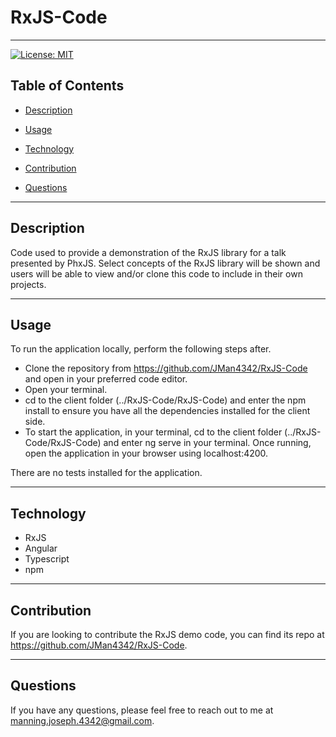 # RxJS-Code
---

[![License: MIT](https://img.shields.io/badge/License-MIT-yellow.svg)](https://opensource.org/licenses/MIT)

## **Table of Contents**

- [Description](#Description)

- [Usage](#usage)

- [Technology](#technology)

- [Contribution](#contribution)

- [Questions](#questions)

---

## **Description**

Code used to provide a demonstration of the RxJS library for a talk presented by PhxJS. Select concepts of the RxJS library will be shown and users will be able to view and/or clone this code to include in their own projects.

---

## **Usage**

To run the application locally, perform the following steps after.

- Clone the repository from https://github.com/JMan4342/RxJS-Code and open in your preferred code editor.
- Open your terminal.
- cd to the client folder (../RxJS-Code/RxJS-Code) and enter the npm install to ensure you have all the dependencies installed for the client side.
- To start the application, in your terminal, cd to the client folder (../RxJS-Code/RxJS-Code) and enter ng serve in your terminal. Once running, open the application in your browser using localhost:4200.

There are no tests installed for the application.

---

## **Technology**

- RxJS
- Angular
- Typescript
- npm

---

## **Contribution**

If you are looking to contribute the RxJS demo code, you can find its repo at https://github.com/JMan4342/RxJS-Code.

---

## **Questions**

If you have any questions, please feel free to reach out to me at manning.joseph.4342@gmail.com.